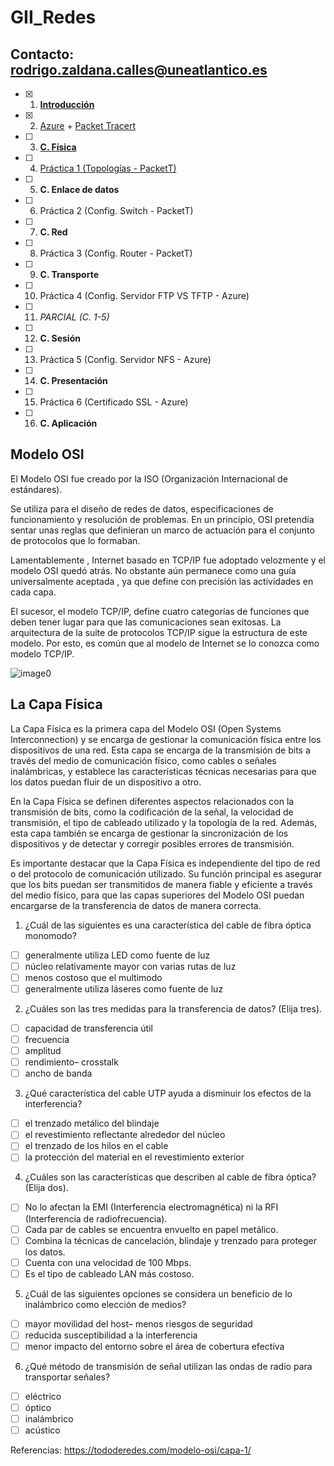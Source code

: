 # GII_Redes
Contacto: rodrigo.zaldana.calles@uneatlantico.es
--------------------------------
- [X] 1. [**Introducción**](https://docs.google.com/presentation/d/1yr5lPUGB0K5CXoYkVqf3hYfCPm9T3z6tUipzuGNCgBI/edit?usp=sharing)
- [X] 2. [Azure](https://azure.microsoft.com/en-us/free/students/) + [Packet Tracert](https://www.netacad.com/courses/packet-tracer)
- [ ] 3. [**C. Física**](https://github.com/calles/GII_Redes/blob/main/README.md#la-capa-f%C3%ADsica)
- [ ] 4. [Práctica 1 (Topologías - PacketT)](https://github.com/calles/GII_Redes/blob/main/Pr%C3%A1cticas/Practica-0.md)
- [ ] 5. **C. Enlace de datos**
- [ ] 6. Práctica 2 (Config. Switch - PacketT)
- [ ] 7. **C. Red**
- [ ] 8. Práctica 3 (Config. Router - PacketT)
- [ ] 9. **C. Transporte**
- [ ] 10. Práctica 4 (Config. Servidor FTP VS TFTP - Azure)
- [ ] 11. _PARCIAL (C. 1-5)_
- [ ] 12. **C. Sesión**
- [ ] 13. Práctica 5 (Config. Servidor NFS - Azure)
- [ ] 14. **C. Presentación**
- [ ] 15. Práctica 6 (Certificado SSL - Azure)
- [ ] 16. **C. Aplicación**

## Modelo OSI
El Modelo OSI fue creado por la ISO (Organización Internacional de estándares).

Se utiliza para el diseño de redes de datos, especificaciones de funcionamiento y resolución de problemas.
En un principio, OSI pretendía sentar unas reglas que definieran un marco de actuación para el conjunto de protocolos que lo formaban.

Lamentablemente , Internet basado en TCP/IP fue adoptado velozmente y el modelo OSI quedó atrás.
No obstante aún permanece como una guía universalmente aceptada , ya que define con precisión las actividades en cada capa.

El sucesor, el modelo TCP/IP, define cuatro categorías de funciones que deben tener lugar para que las comunicaciones sean exitosas. La arquitectura de la suite de protocolos TCP/IP sigue la estructura de este modelo. Por esto, es común que al modelo de Internet se lo conozca como modelo TCP/IP.

![image0](https://github.com/calles/GII_Redes/assets/22343642/60b6ae2f-0b27-4609-a38b-068dc64d3642)

## La Capa Física
La Capa Física es la primera capa del Modelo OSI (Open Systems Interconnection) y se encarga de gestionar la comunicación física entre los dispositivos de una red. 
Esta capa se encarga de la transmisión de bits a través del medio de comunicación físico, como cables o señales inalámbricas, y establece las características técnicas necesarias para que los datos puedan fluir de un dispositivo a otro.

En la Capa Física se definen diferentes aspectos relacionados con la transmisión de bits, como la codificación de la señal, la velocidad de transmisión, el tipo de cableado utilizado y la topología de la red. 
Además, esta capa también se encarga de gestionar la sincronización de los dispositivos y de detectar y corregir posibles errores de transmisión.

Es importante destacar que la Capa Física es independiente del tipo de red o del protocolo de comunicación utilizado. 
Su función principal es asegurar que los bits puedan ser transmitidos de manera fiable y eficiente a través del medio físico, para que las capas superiores del Modelo OSI puedan encargarse de la transferencia de datos de manera correcta.


1. ¿Cuál de las siguientes es una característica del cable de fibra óptica monomodo?
- [ ] generalmente utiliza LED como fuente de luz
- [ ] núcleo relativamente mayor con varias rutas de luz
- [ ] menos costoso que el multimodo
- [ ] generalmente utiliza láseres como fuente de luz
 
2. ¿Cuáles son las tres medidas para la transferencia de datos? (Elija tres).
- [ ] capacidad de transferencia útil
- [ ] frecuencia
- [ ] amplitud
- [ ] rendimiento– crosstalk
- [ ] ancho de banda
 
3. ¿Qué característica del cable UTP ayuda a disminuir los efectos de la interferencia?
- [ ] el trenzado metálico del blindaje
- [ ] el revestimiento reflectante alrededor del núcleo
- [ ] el trenzado de los hilos en el cable
- [ ] la protección del material en el revestimiento exterior
 
4. ¿Cuáles son las características que describen al cable de fibra óptica? (Elija dos).
- [ ] No lo afectan la EMI (Interferencia electromagnética) ni la RFI (Interferencia de radiofrecuencia).
- [ ] Cada par de cables se encuentra envuelto en papel metálico.
- [ ] Combina la técnicas de cancelación, blindaje y trenzado para proteger los datos.
- [ ] Cuenta con una velocidad de 100 Mbps.
- [ ] Es el tipo de cableado LAN más costoso.
 
5. ¿Cuál de las siguientes opciones se considera un beneficio de lo inalámbrico como elección de medios?
- [ ] mayor movilidad del host– menos riesgos de seguridad
- [ ] reducida susceptibilidad a la interferencia
- [ ] menor impacto del entorno sobre el área de cobertura efectiva
 
6. ¿Qué método de transmisión de señal utilizan las ondas de radio para transportar señales?
- [ ] eléctrico
- [ ] óptico
- [ ] inalámbrico
- [ ] acústico

Referencias:
https://tododeredes.com/modelo-osi/capa-1/
